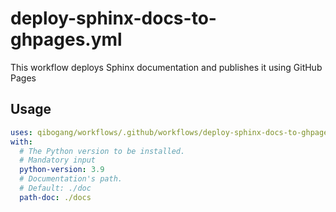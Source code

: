 # deploy-sphinx-docs-to-ghpages.yml

This workflow deploys Sphinx documentation and publishes it using GitHub Pages

## Usage

```yaml
uses: qibogang/workflows/.github/workflows/deploy-sphinx-docs-to-ghpages.yml@main
with:
  # The Python version to be installed.
  # Mandatory input
  python-version: 3.9
  # Documentation's path.
  # Default: ./doc
  path-doc: ./docs
```
